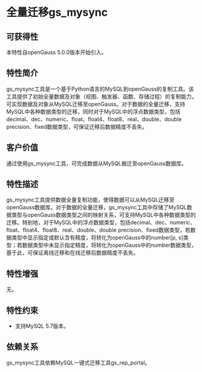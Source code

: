 # 全量迁移gs_mysync<a name="ZH-CN_TOPIC_0000001264707837"></a>

## 可获得性<a name="section56086982"></a>

本特性自openGauss 5.0.0版本开始引入。

## 特性简介<a name="section35020791"></a>

gs_mysync工具是一个基于Python语言的MySQL到openGauss的复制工具。该工具提供了初始全量数据及对象（视图、触发器、函数、存储过程）的复制能力，可实现数据及对象从MySQL迁移至openGauss。对于数据的全量迁移，支持MySQL中各种数据类型的迁移，同时对于MySQL中的浮点数据类型，包括decimal、dec、numeric、float、float4、float8、real、double、double precision、fixed数据类型，可保证迁移后数据精度不丢失。

## 客户价值<a name="section46751668"></a>

通过使用gs_mysync工具，可完成数据从MySQL搬迁至openGauss数据库。

## 特性描述<a name="section18111828"></a>

gs_mysync工具提供数据全量复制功能，使得数据可以从MySQL迁移至openGauss数据库。对于数据的全量迁移，gs_mysync工具中存储了MySQL数据类型与openGauss数据类型之间的映射关系，可支持MySQL中各种数据类型的迁移。特别地，对于MySQL中的浮点数据类型，包括decimal、dec、numeric、float、float4、float8、real、double、double precision、fixed数据类型，若数据类型中显示指定或默认含有精度，将转化为openGauss中的number[p, s\]类型；若数据类型中未显示指定精度，将转化为openGauss中的number数据类型，基于此，可保证离线迁移和在线迁移后数据精度不丢失。

## 特性增强<a name="section28788730"></a>

无。

## 特性约束<a name="section06531946143616"></a>

-   支持MySQL 5.7版本。

## 依赖关系<a name="section57771982"></a>

gs_mysync工具依赖MySQL一键式迁移工具gs_rep_portal。

